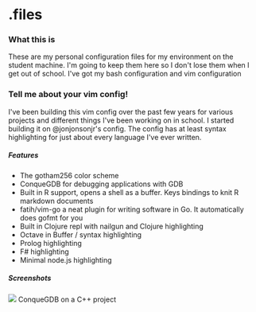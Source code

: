 # .files

### What this is
These are my personal configuration files for my environment on the student machine. I'm going to keep them here so I don't lose them when I get out of school. I've got my bash configuration and vim configuration

### Tell me about your vim config! 
I've been building this vim config over the past few years for various projects and different things I've been working on in school. I started building it on @jonjonsonjr's config. The config has at least syntax highlighting for just about every language I've ever written. 

##### Features
- The gotham256 color scheme
- ConqueGDB for debugging applications with GDB
- Built in R support, opens a shell as a buffer. Keys bindings to knit R markdown documents
- fatih/vim-go a neat plugin for writing software in Go. It automatically does gofmt for you
- Built in Clojure repl with nailgun and Clojure highlighting
- Octave in Buffer / syntax highlighting
- Prolog highlighting
- F# highlighting
- Minimal node.js highlighting

##### Screenshots
![](http://s1.postimg.org/ymtr2cpb3/Screen_Shot_2015_11_13_at_7_28_33_PM.png)
ConqueGDB on a C++ project
